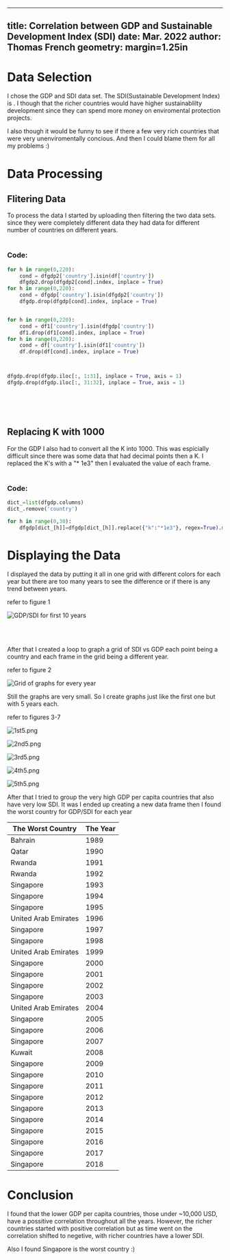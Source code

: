 
--- 
title: Correlation between GDP and Sustainable Development Index (SDI)
date: Mar. 2022
author: Thomas French
geometry: margin=1.25in
---


# Data Selection

I chose the GDP and SDI data set. The SDI(Sustainable Development Index) is . I though that the richer countries would have higher sustainablilty development since they can spend more money on enviromental protection projects. 

I also though it would be funny to see if there a few very rich countries that were very unenviromentally concious. 
And then I could blame them for all my problems :)

# Data Processing

## Flitering Data
To process the data I started by uploading then filtering the two data sets. since they were completely different data they had data for different number of countries on different years.
<br><br>

### Code:
```python
for h in range(0,220):
    cond = dfgdp2['country'].isin(df['country'])
    dfgdp2.drop(dfgdp2[cond].index, inplace = True)
for h in range(0,220):
    cond = dfgdp['country'].isin(dfgdp2['country'])
    dfgdp.drop(dfgdp[cond].index, inplace = True)


for h in range(0,220):
    cond = df1['country'].isin(dfgdp['country'])
    df1.drop(df1[cond].index, inplace = True)
for h in range(0,220):
    cond = df['country'].isin(df1['country'])
    df.drop(df[cond].index, inplace = True)



dfgdp.drop(dfgdp.iloc[:, 1:31], inplace = True, axis = 1)
dfgdp.drop(dfgdp.iloc[:, 31:32], inplace = True, axis = 1)
```
<br><br><br>
## Replacing K with 1000
For the GDP I also had to convert all the K into 1000. This was espicially difficult since there was some data that had decimal points then a K. I replaced the K's with a "* 1e3" then I evaluated the value of each frame. 
<br><br>

### Code:
```python
dict_=list(dfgdp.columns)
dict_.remove('country')

for h in range(0,30):
    dfgdp[dict_[h]]=dfgdp[dict_[h]].replace({"k":"*1e3"}, regex=True).map(pd.eval).astype(int)
```

# Displaying the Data
I displayed the data by putting it all in one grid with different colors for each year but there are too many years to see the difference or if there is any trend between years.

refer to figure 1

![GDP/SDI for first 10 years](all.png)

<br><br>

After that I created a loop to graph a grid of SDI vs GDP each point being a country and each frame in the grid being a different year. 

refer to figure 2

![Grid of graphs for every year](allyears.png)

Still the graphs are very small. So I create graphs just like the first one but with 5 years each.

refer to figures 3-7

![1st5.png](1st5.png)



![2nd5.png](2nd5.png)

![3rd5.png](3rd5.png)

![4th5.png](4th5.png)

![5th5.png](5th5.png)

After that I tried to group the very high GDP per capita countries that also have very low SDI. It was I ended up creating a new data frame then I found the worst country for GDP/SDI for each year

|The Worst Country|The Year|
|--------------------|-----|
|Bahrain             |1989 |
|Qatar               |1990 |
|Rwanda              |1991 |
|Rwanda              |1992 |
|Singapore           |1993 |
|Singapore           |1994 |
|Singapore           |1995 |
|United Arab Emirates|1996 |
|Singapore           |1997 |
|Singapore           |1998 |
|United Arab Emirates|1999 |
|Singapore           |2000 |
|Singapore           |2001 |
|Singapore           |2002 |
|Singapore           |2003 |
|United Arab Emirates|2004 |
|Singapore           |2005 |
|Singapore           |2006 |
|Singapore           |2007 |
|Kuwait              |2008 |
|Singapore           |2009 |
|Singapore           |2010 |
|Singapore           |2011 |
|Singapore           |2012 |
|Singapore           |2013 |
|Singapore           |2014 |
|Singapore           |2015 |
|Singapore           |2016 |
|Singapore           |2017 |
|Singapore           |2018 |


# Conclusion
I found that the lower GDP per capita countries, those under ~10,000 USD, have a possitive correlation throughout all the years. However, the richer countries started with positive correlation but as time went on the correlation shifted to negetive, with richer countries have a lower SDI. 

Also I found Singapore is the worst country :)

